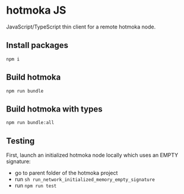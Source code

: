 # hotmoka JS
JavaScript/TypeScript thin client for a remote hotmoka node.

## Install packages
`npm i`

## Build hotmoka
`npm run bundle`

## Build hotmoka with types
`npm run bundle:all`

## Testing
First, launch an initialized hotmoka node locally which uses an EMPTY signature:
* go to parent folder of the hotmoka project
* run `sh run_network_initialized_memory_empty_signature`
* run `npm run test`